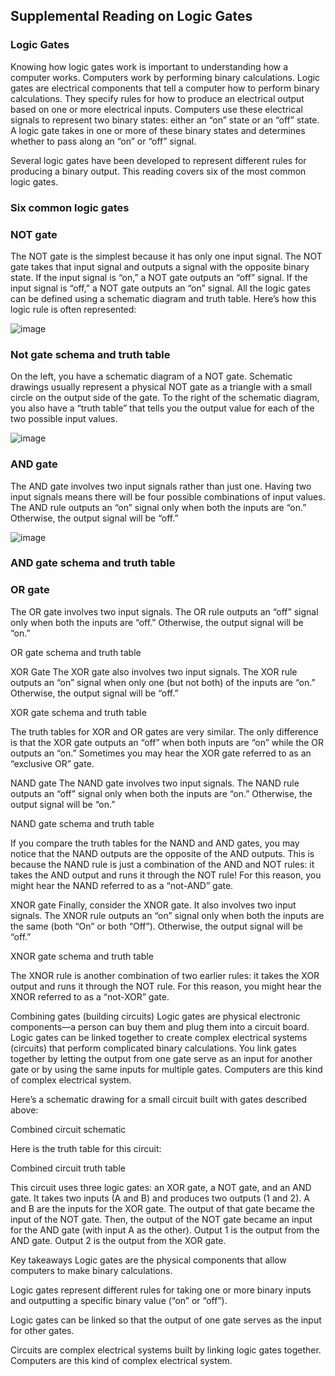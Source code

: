 ## Supplemental Reading on Logic Gates

### Logic Gates
Knowing how logic gates work is important to understanding how a computer works. Computers work by performing binary calculations. Logic gates are electrical components that tell a computer how to perform binary calculations. They specify rules for how to produce an electrical output based on one or more electrical inputs. Computers use these electrical signals to represent two binary states: either an “on” state or an “off” state. A logic gate takes in one or more of these binary states and determines whether to pass along an “on” or “off” signal.

Several logic gates have been developed to represent different rules for producing a binary output. This reading covers six of the most common logic gates. 

### Six common logic gates

### NOT gate 
The NOT gate is the simplest because it has only one input signal. The NOT gate takes that input signal and outputs a signal with the opposite binary state. If the input signal is “on,” a NOT gate outputs an “off” signal. If the input signal is “off,” a NOT gate outputs an “on” signal. All the logic gates can be defined using a schematic diagram and truth table. Here’s how this logic rule is often represented:

![image](https://github.com/adeleke123/IT-Support/assets/51156057/d8585bbc-b389-4ee3-aa95-4c862a3e0cd4)


### Not gate schema and truth table

On the left, you have a schematic diagram of a NOT gate. Schematic drawings usually represent a physical NOT gate as a triangle with a small circle on the output side of the gate. To the right of the schematic diagram, you also have a “truth table” that tells you the output value for each of the two possible input values.

![image](https://github.com/adeleke123/IT-Support/assets/51156057/ec2a3e3c-4e32-4a32-aaf0-766d4251445c)


### AND gate

The AND gate involves two input signals rather than just one. Having two input signals means there will be four possible combinations of input values. The AND rule outputs an “on” signal only when both the inputs are “on.” Otherwise, the output signal will be “off.”

![image](https://github.com/adeleke123/IT-Support/assets/51156057/8d492e71-08a1-4617-9bf0-a030c84886a7)


### AND gate schema and truth table

### OR gate 
The OR gate involves two input signals. The OR rule outputs an “off” signal only when both the inputs are “off.” Otherwise, the output signal will be “on.”


OR gate schema and truth table

XOR Gate 
The XOR gate also involves two input signals. The XOR rule outputs an “on” signal when only one (but not both) of the inputs are “on.” Otherwise, the output signal will be “off.”


XOR gate schema and truth table

The truth tables for XOR and OR gates are very similar. The only difference is that the XOR gate outputs an “off” when both inputs are “on” while the OR outputs an “on.” Sometimes you may hear the XOR gate referred to as an “exclusive OR” gate.

NAND gate 
The NAND gate involves two input signals. The NAND rule outputs an “off” signal only when both the inputs are “on.” Otherwise, the output signal will be “on.”


NAND gate schema and truth table

If you compare the truth tables for the NAND and AND gates, you may notice that the NAND outputs are the opposite of the AND outputs. This is because the NAND rule is just a combination of the AND and NOT rules: it takes the AND output and runs it through the NOT rule! For this reason, you might hear the NAND referred to as a “not-AND” gate.

XNOR gate 
Finally, consider the XNOR gate. It also involves two input signals. The XNOR rule outputs an “on” signal only when both the inputs are the same (both “On” or both “Off”). Otherwise, the output signal will be “off.”


XNOR gate schema and truth table

The XNOR rule is another combination of two earlier rules: it takes the XOR output and runs it through the NOT rule. For this reason, you might hear the XNOR referred to as a “not-XOR” gate.

Combining gates (building circuits)
Logic gates are physical electronic components—a person can buy them and plug them into a circuit board. Logic gates can be linked together to create complex electrical systems (circuits) that perform complicated binary calculations. You link gates together by letting the output from one gate serve as an input for another gate or by using the same inputs for multiple gates. Computers are this kind of complex electrical system. 

Here’s a schematic drawing for a small circuit built with gates described above:


Combined circuit schematic

Here is the truth table for this circuit:


Combined circuit truth table

This circuit uses three logic gates: an XOR gate, a NOT gate, and an AND gate. It takes two inputs (A and B) and produces two outputs (1 and 2). A and B are the inputs for the XOR gate. The output of that gate became the input of the NOT gate. Then, the output of the NOT gate became an input for the AND gate (with input A as the other). Output 1 is the output from the AND gate. Output 2 is the output from the XOR gate. 

Key takeaways
Logic gates are the physical components that allow computers to make binary calculations.

Logic gates represent different rules for taking one or more binary inputs and outputting a specific binary value (“on” or “off”).

Logic gates can be linked so that the output of one gate serves as the input for other gates.

Circuits are complex electrical systems built by linking logic gates together. Computers are this kind of complex electrical system.


